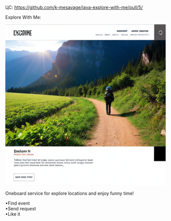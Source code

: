 ЦC: https://github.com/k-mesavage/java-explore-with-me/pull/5/

Explore With Me:  

![main-service/src/main/resources/explore_with_me_main_pic.jpg](main-service/src/main/resources/explore_with_me_main_pic.jpg)  

Oneboard service for explore locations and enjoy funny time!

•Find event  
•Send request  
•Like it  
